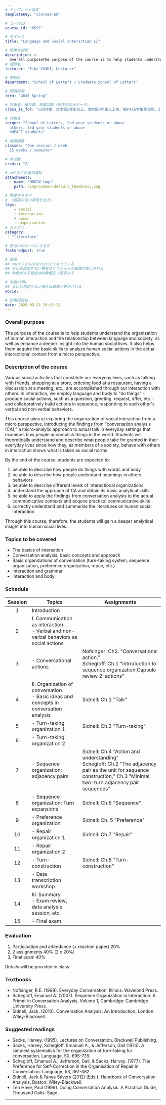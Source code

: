 ```yaml
---
# テンプレート指定
templateKey: "courses-en"

# コースID
course_id: "0597"

# タイトル
title: "Language and Social Interaction II"

# 簡単な説明
description: >-
  Overall purposeThe purpose of the course is to help students understand the organization of human interaction and the relationship between language and society, as well as enhance a deeper insight i ....
# 講師名
lecturer: "Eiko YASUI, Lecturer"

# 部局名
department: "School of Letters / Graduate School of Letters"

# 開講時限
term: "2016	Spring"

# 対象者、単位数、授業回数（修正用の元データ）
class_is_for: "G30対象、文学部2年生以上、他学部3年生以上可、NUPACE学生修復可、2単位、週1回全15回"

# 対象者
target: "School of Letters, 2nd year students or above
  others, 3rd year students or above
  NUPACE students"

# 授業回数
classes: "One session / week
  15 weeks / semester"

# 単位数
credit: "2"

# pdfなどの追加資料
attachments:
  - name: "NUOCW logo" 
    path: /img/common/default_thumbnail.png

# 関連するタグ
# （頻度の高い単語を出力）
tags:
    - social
    - interaction
    - human
    - organization
# カテゴリ
category:
 - "literature"

# 色付けのロールにするか
featuredpost: true

# 画像
## rootフォルダはstaticになっている
## なにも指定がない場合はデフォルトの画像が表示される
## 映像がある場合は映像優先で表示する

# 映像のURL
## なにも指定がない場合は画像が表示される
movie: 

# 記事投稿日
date: 2020-03-25 19:33:12
---
```


### Overall purpose

The purpose of the course is to help students understand the organization of human interaction and the relationship between language and society, as well as enhance a deeper insight into the human social lives. It also helps them acquire the basic skills to analyze human social actions in the actual interactional context from a micro perspective.

### Description of the course

Various social activities that constitute our everyday lives, such as talking with friends, shopping at a store, ordering food at a restaurant, having a discussion at a meeting, etc., are accomplished through our interaction with others. In interaction, we employ language and body to "do things" - produce social actions, such as a question, greeting, request, offer, etc. - and collaboratively build actions in sequence, responding to each other's verbal and non-verbal behaviors.

This course aims at exploring the organization of social interaction from a micro perspective, introducing the findings from "conversation analysis (CA)," a micro-analytic approach to actual talk in everyday settings that examines how people accomplish things in the world. Students will theoretically understand and describe what people take for granted in their everyday lives since how they, as members of a society, behave with others in interaction shows what is taken as social norms.

By the end of the course, students are expected to:

1. be able to describe how people do things with words and body
2. be able to describe how people understand meanings in others' behaviors
3. be able to describe different levels of interactional organizations
4. understand the approach of CA and obtain its basic analytical skills
5. be able to apply the findings from conversation analysis to the
   actual communicative contexts and acquire practical communicative skills
6. correctly understand and summarize the literatures on human social interaction

Through this course, therefore, the students will gain a deeper analytical insight into human social lives.

### Topics to be covered

- The basics of interaction
- Conversation analysis: basic concepts and approach
- Basic organizations of conversation (turn-taking system, sequence organization, preference organization, repair, etc.)
- interaction and grammar
- interaction and body

### Schedule

| Session | Topics                                                                                   | Assignments                                                                                                                                                               |
| :-----: | ---------------------------------------------------------------------------------------- | ------------------------------------------------------------------------------------------------------------------------------------------------------------------------- |
|    1    | Introduction                                                                             |                                                                                                                                                                           |
|    2    | I. Communication as interaction <br>- Verbal and non-verbal behaviors as social actions  |                                                                                                                                                                           |
|    3    | - Conversational actions                                                                 | Nofsinger: Ch2. "Conversational action,"<br>Schegloff: Ch.1 "Introduction to sequence organization,Capsule review 2: actions"                                             |
|    4    | II. Organization of conversation<br> - Basic ideas and concepts in conversation analysis | Sidnell: Ch.1 "Talk"                                                                                                                                                      |
|    5    | - Turn-taking organization 1                                                             | Sidnell: Ch.3 "Turn-taking"                                                                                                                                               |
|    6    | - Turn-taking organization 2                                                             |                                                                                                                                                                           |
|    7    | - Sequence organization: adjacency pairs                                                 | Sidnell: Ch.4 "Action and understanding"<br>Schegloff: Ch.2 "The adjacency pair as the unit for sequence construction," Ch.3 "Minimal, two-turn adjacency pair sequences" |
|    8    | - Sequence organization: Turn expansions                                                 | Sidnell: Ch.6 "Sequence"                                                                                                                                                  |
|    9    | - Preference organization                                                                | Sidnell: Ch. 5 "Preference"                                                                                                                                               |
|   10    | - Repair organization 1                                                                  | Sidnell: Ch.7 "Repair"                                                                                                                                                    |
|   11    | - Repair organization 2                                                                  |                                                                                                                                                                           |
|   12    | - Turn-construction                                                                      | Sidnell: Ch.8 "Turn-construction"                                                                                                                                         |
|   13    | - Data transcription workshop                                                            |                                                                                                                                                                           |
|   14    | III. Summary<br>- Exam review, data analysis session, etc.                               |                                                                                                                                                                           |
|   15    | - Final exam                                                                             |                                                                                                                                                                           |

### Evaluation

1. Participation and attendance (+ reaction paper) 20%
2. 2 assignments 40% (2 x 20%)
3. Final exam 40%

Details will be provided in class.

### Textbooks

- Nofsinger, R.E. (1999). Everyday Conversation, Illinois: Waveland Press.
- Schegloff, Emanuel A. (2007). Sequence Organization in Interaction: A Primer in Conversation Analysis, Volume 1, Cambridge: Cambridge University Press.
- Sidnell, Jack. (2010). Conversation Analysis: An Introduction, London: Wiley-Blackwell.

### Suggested readings

- Sacks, Harvey. (1995). Lectures on Conversation. Blackwell Publishing.
- Sacks, Harvey, Schegloff, Emanuel A., & Jefferson, Gail (1974). A simplest systematics for the organization of turn-taking for conversation. Language, 50, 696-735.
- Schegloff, Emanuel A., Jefferson, Gail, & Sacks, Harvey. (1977). The Preference for Self-Correction in the Organisation of Repair in Conversation. Language, 53, 361-382.
- Sidnell, Jack & Tanya Stivers (2012) (Eds.). Handbook of Conversation Analysis. Boston: Wiley-Blackwell.
- Ten Have, Paul (1999). Doing Conversation Analysis. A Practical Guide, Thousand Oaks: Sage.

---
